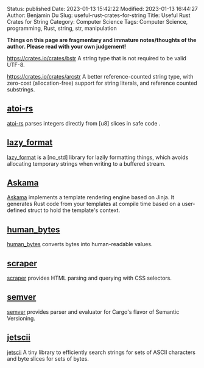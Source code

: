 Status: published
Date: 2023-01-13 15:42:22
Modified: 2023-01-13 16:44:27
Author: Benjamin Du
Slug: useful-rust-crates-for-string
Title: Useful Rust Crates for String
Category: Computer Science
Tags: Computer Science, programming, Rust, string, str, manipulation

**Things on this page are fragmentary and immature notes/thoughts of the author. Please read with your own judgement!**

https://crates.io/crates/bstr
A string type that is not required to be valid UTF-8.

https://crates.io/crates/arcstr
A better reference-counted string type, with zero-cost (allocation-free) support for string literals, and reference counted substrings.


## [atoi-rs](https://github.com/pacman82/atoi-rs)
[atoi-rs](https://github.com/pacman82/atoi-rs)
parses integers directly from [u8] slices in safe code
.

## [lazy_format](https://crates.io/crates/lazy_format)
[lazy_format](https://crates.io/crates/lazy_format)
is a [no_std] library for lazily formatting things,
which avoids allocating temporary strings 
when writing to a buffered stream. 

## [Askama](https://github.com/djc/askama)
[Askama](https://github.com/djc/askama)
implements a template rendering engine based on Jinja. 
It generates Rust code from your templates at compile time 
based on a user-defined struct to hold the template's context.

## [human_bytes](https://crates.io/crates/human_bytes)
[human_bytes](https://crates.io/crates/human_bytes)
converts bytes into human-readable values.

## [scraper](https://crates.io/crates/scraper)
[scraper](https://crates.io/crates/scraper)
provides HTML parsing and querying with CSS selectors.

## [semver](https://crates.io/crates/semver)
[semver](https://crates.io/crates/semver)
provides parser and evaluator for Cargo's flavor of Semantic Versioning.

## [jetscii](https://github.com/shepmaster/jetscii)
[jetscii](https://github.com/shepmaster/jetscii)
A tiny library to efficiently search strings for sets of ASCII characters 
and byte slices for sets of bytes.


